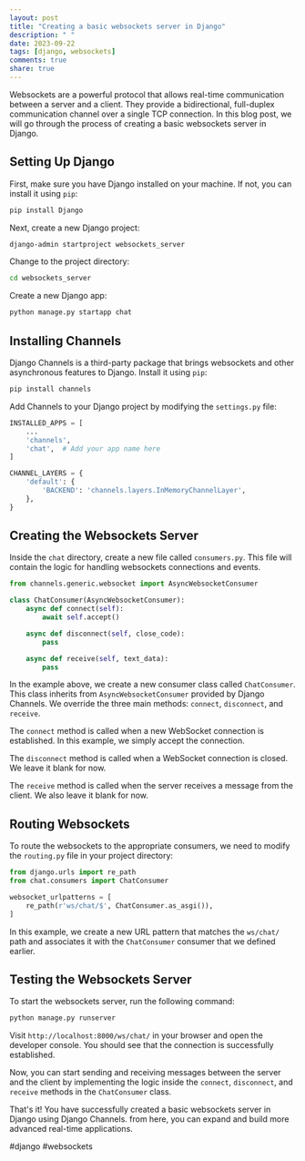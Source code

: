 ```yaml
---
layout: post
title: "Creating a basic websockets server in Django"
description: " "
date: 2023-09-22
tags: [django, websockets]
comments: true
share: true
---
```


Websockets are a powerful protocol that allows real-time communication between a server and a client. They provide a bidirectional, full-duplex communication channel over a single TCP connection. In this blog post, we will go through the process of creating a basic websockets server in Django.

## Setting Up Django

First, make sure you have Django installed on your machine. If not, you can install it using `pip`:

```bash
pip install Django
```

Next, create a new Django project:

```bash
django-admin startproject websockets_server
```

Change to the project directory:

```bash
cd websockets_server
```

Create a new Django app:

```bash
python manage.py startapp chat
```

## Installing Channels

Django Channels is a third-party package that brings websockets and other asynchronous features to Django. Install it using `pip`:

```bash
pip install channels
```

Add Channels to your Django project by modifying the `settings.py` file:

```python
INSTALLED_APPS = [
    ...
    'channels',
    'chat',  # Add your app name here
]

CHANNEL_LAYERS = {
    'default': {
        'BACKEND': 'channels.layers.InMemoryChannelLayer',
    },
}
```

## Creating the Websockets Server

Inside the `chat` directory, create a new file called `consumers.py`. This file will contain the logic for handling websockets connections and events. 

```python
from channels.generic.websocket import AsyncWebsocketConsumer

class ChatConsumer(AsyncWebsocketConsumer):
    async def connect(self):
        await self.accept()

    async def disconnect(self, close_code):
        pass

    async def receive(self, text_data):
        pass
```

In the example above, we create a new consumer class called `ChatConsumer`. This class inherits from `AsyncWebsocketConsumer` provided by Django Channels. We override the three main methods: `connect`, `disconnect`, and `receive`.

The `connect` method is called when a new WebSocket connection is established. In this example, we simply accept the connection.

The `disconnect` method is called when a WebSocket connection is closed. We leave it blank for now.

The `receive` method is called when the server receives a message from the client. We also leave it blank for now.

## Routing Websockets

To route the websockets to the appropriate consumers, we need to modify the `routing.py` file in your project directory:

```python
from django.urls import re_path
from chat.consumers import ChatConsumer

websocket_urlpatterns = [
    re_path(r'ws/chat/$', ChatConsumer.as_asgi()),
]
```

In this example, we create a new URL pattern that matches the `ws/chat/` path and associates it with the `ChatConsumer` consumer that we defined earlier.

## Testing the Websockets Server

To start the websockets server, run the following command:

```bash
python manage.py runserver
```

Visit `http://localhost:8000/ws/chat/` in your browser and open the developer console. You should see that the connection is successfully established.

Now, you can start sending and receiving messages between the server and the client by implementing the logic inside the `connect`, `disconnect`, and `receive` methods in the `ChatConsumer` class.

That's it! You have successfully created a basic websockets server in Django using Django Channels. from here, you can expand and build more advanced real-time applications.

#django #websockets